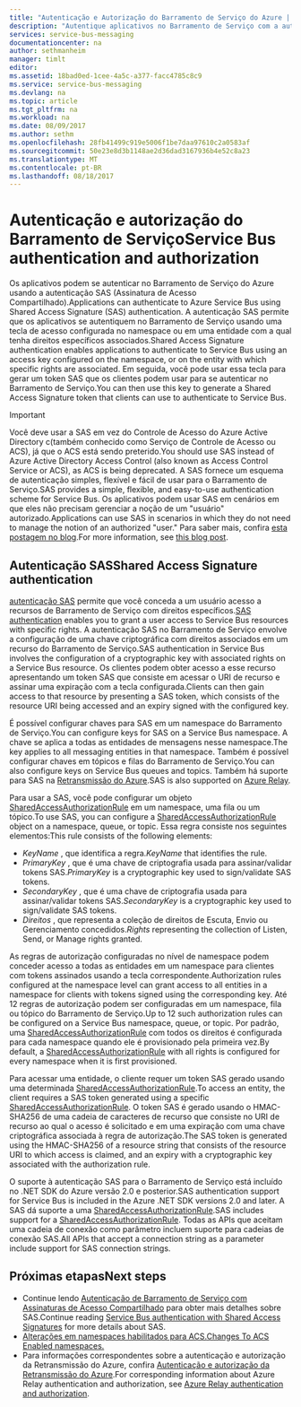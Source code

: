 ```yaml
---
title: "Autenticação e Autorização do Barramento de Serviço do Azure | Microsoft Docs"
description: "Autentique aplicativos no Barramento de Serviço com a autenticação SAS (Assinatura de Acesso Compartilhado)."
services: service-bus-messaging
documentationcenter: na
author: sethmanheim
manager: timlt
editor: 
ms.assetid: 18bad0ed-1cee-4a5c-a377-facc4785c8c9
ms.service: service-bus-messaging
ms.devlang: na
ms.topic: article
ms.tgt_pltfrm: na
ms.workload: na
ms.date: 08/09/2017
ms.author: sethm
ms.openlocfilehash: 28fb41499c919e5006f1be7daa97610c2a0583af
ms.sourcegitcommit: 50e23e8d3b1148ae2d36dad3167936b4e52c8a23
ms.translationtype: MT
ms.contentlocale: pt-BR
ms.lasthandoff: 08/18/2017
---
```

# <a name="service-bus-authentication-and-authorization"></a><span data-ttu-id="560ab-103">Autenticação e autorização do Barramento de Serviço</span><span class="sxs-lookup"><span data-stu-id="560ab-103">Service Bus authentication and authorization</span></span>

<span data-ttu-id="560ab-104">Os aplicativos podem se autenticar no Barramento de Serviço do Azure usando a autenticação SAS (Assinatura de Acesso Compartilhado).</span><span class="sxs-lookup"><span data-stu-id="560ab-104">Applications can authenticate to Azure Service Bus using Shared Access Signature (SAS) authentication.</span></span> <span data-ttu-id="560ab-105">A autenticação SAS permite que os aplicativos se autentiquem no Barramento de Serviço usando uma tecla de acesso configurada no namespace ou em uma entidade com a qual tenha direitos específicos associados.</span><span class="sxs-lookup"><span data-stu-id="560ab-105">Shared Access Signature authentication enables applications to authenticate to Service Bus using an access key configured on the namespace, or on the entity with which specific rights are associated.</span></span> <span data-ttu-id="560ab-106">Em seguida, você pode usar essa tecla para gerar um token SAS que os clientes podem usar para se autenticar no Barramento de Serviço.</span><span class="sxs-lookup"><span data-stu-id="560ab-106">You can then use this key to generate a Shared Access Signature token that clients can use to authenticate to Service Bus.</span></span>

> [!IMPORTANT]
> <span data-ttu-id="560ab-107">Você deve usar a SAS em vez do Controle de Acesso do Azure Active Directory c(também conhecido como Serviço de Controle de Acesso ou ACS), já que o ACS está sendo preterido.</span><span class="sxs-lookup"><span data-stu-id="560ab-107">You should use SAS instead of Azure Active Directory Access Control (also known as Access Control Service or ACS), as ACS is being deprecated.</span></span> <span data-ttu-id="560ab-108">A SAS fornece um esquema de autenticação simples, flexível e fácil de usar para o Barramento de Serviço.</span><span class="sxs-lookup"><span data-stu-id="560ab-108">SAS provides a simple, flexible, and easy-to-use authentication scheme for Service Bus.</span></span> <span data-ttu-id="560ab-109">Os aplicativos podem usar SAS em cenários em que eles não precisam gerenciar a noção de um "usuário" autorizado.</span><span class="sxs-lookup"><span data-stu-id="560ab-109">Applications can use SAS in scenarios in which they do not need to manage the notion of an authorized "user."</span></span> <span data-ttu-id="560ab-110">Para saber mais, confira [esta postagem no blog](https://blogs.msdn.microsoft.com/servicebus/2017/06/01/upcoming-changes-to-acs-enabled-namespaces/).</span><span class="sxs-lookup"><span data-stu-id="560ab-110">For more information, see [this blog post](https://blogs.msdn.microsoft.com/servicebus/2017/06/01/upcoming-changes-to-acs-enabled-namespaces/).</span></span>

## <a name="shared-access-signature-authentication"></a><span data-ttu-id="560ab-111">Autenticação SAS</span><span class="sxs-lookup"><span data-stu-id="560ab-111">Shared Access Signature authentication</span></span>

<span data-ttu-id="560ab-112">[autenticação SAS](service-bus-sas.md) permite que você conceda a um usuário acesso a recursos de Barramento de Serviço com direitos específicos.</span><span class="sxs-lookup"><span data-stu-id="560ab-112">[SAS authentication](service-bus-sas.md) enables you to grant a user access to Service Bus resources with specific rights.</span></span> <span data-ttu-id="560ab-113">A autenticação SAS no Barramento de Serviço envolve a configuração de uma chave criptográfica com direitos associados em um recurso do Barramento de Serviço.</span><span class="sxs-lookup"><span data-stu-id="560ab-113">SAS authentication in Service Bus involves the configuration of a cryptographic key with associated rights on a Service Bus resource.</span></span> <span data-ttu-id="560ab-114">Os clientes podem obter acesso a esse recurso apresentando um token SAS que consiste em acessar o URI de recurso e assinar uma expiração com a tecla configurada.</span><span class="sxs-lookup"><span data-stu-id="560ab-114">Clients can then gain access to that resource by presenting a SAS token, which consists of the resource URI being accessed and an expiry signed with the configured key.</span></span>

<span data-ttu-id="560ab-115">É possível configurar chaves para SAS em um namespace do Barramento de Serviço.</span><span class="sxs-lookup"><span data-stu-id="560ab-115">You can configure keys for SAS on a Service Bus namespace.</span></span> <span data-ttu-id="560ab-116">A chave se aplica a todas as entidades de mensagens nesse namespace.</span><span class="sxs-lookup"><span data-stu-id="560ab-116">The key applies to all messaging entities in that namespace.</span></span> <span data-ttu-id="560ab-117">Também é possível configurar chaves em tópicos e filas do Barramento de Serviço.</span><span class="sxs-lookup"><span data-stu-id="560ab-117">You can also configure keys on Service Bus queues and topics.</span></span> <span data-ttu-id="560ab-118">Também há suporte para SAS na [Retransmissão do Azure](../service-bus-relay/relay-authentication-and-authorization.md).</span><span class="sxs-lookup"><span data-stu-id="560ab-118">SAS is also supported on [Azure Relay](../service-bus-relay/relay-authentication-and-authorization.md).</span></span>

<span data-ttu-id="560ab-119">Para usar a SAS, você pode configurar um objeto [SharedAccessAuthorizationRule](/dotnet/api/microsoft.servicebus.messaging.sharedaccessauthorizationrule) em um namespace, uma fila ou um tópico.</span><span class="sxs-lookup"><span data-stu-id="560ab-119">To use SAS, you can configure a [SharedAccessAuthorizationRule](/dotnet/api/microsoft.servicebus.messaging.sharedaccessauthorizationrule) object on a namespace, queue, or topic.</span></span> <span data-ttu-id="560ab-120">Essa regra consiste nos seguintes elementos:</span><span class="sxs-lookup"><span data-stu-id="560ab-120">This rule consists of the following elements:</span></span>

* <span data-ttu-id="560ab-121">*KeyName* , que identifica a regra.</span><span class="sxs-lookup"><span data-stu-id="560ab-121">*KeyName* that identifies the rule.</span></span>
* <span data-ttu-id="560ab-122">*PrimaryKey* , que é uma chave de criptografia usada para assinar/validar tokens SAS.</span><span class="sxs-lookup"><span data-stu-id="560ab-122">*PrimaryKey* is a cryptographic key used to sign/validate SAS tokens.</span></span>
* <span data-ttu-id="560ab-123">*SecondaryKey* , que é uma chave de criptografia usada para assinar/validar tokens SAS.</span><span class="sxs-lookup"><span data-stu-id="560ab-123">*SecondaryKey* is a cryptographic key used to sign/validate SAS tokens.</span></span>
* <span data-ttu-id="560ab-124">*Direitos* , que representa a coleção de direitos de Escuta, Envio ou Gerenciamento concedidos.</span><span class="sxs-lookup"><span data-stu-id="560ab-124">*Rights* representing the collection of Listen, Send, or Manage rights granted.</span></span>

<span data-ttu-id="560ab-125">As regras de autorização configuradas no nível de namespace podem conceder acesso a todas as entidades em um namespace para clientes com tokens assinados usando a tecla correspondente.</span><span class="sxs-lookup"><span data-stu-id="560ab-125">Authorization rules configured at the namespace level can grant access to all entities in a namespace for clients with tokens signed using the corresponding key.</span></span> <span data-ttu-id="560ab-126">Até 12 regras de autorização podem ser configuradas em um namespace, fila ou tópico do Barramento de Serviço.</span><span class="sxs-lookup"><span data-stu-id="560ab-126">Up to 12 such authorization rules can be configured on a Service Bus namespace, queue, or topic.</span></span> <span data-ttu-id="560ab-127">Por padrão, uma [SharedAccessAuthorizationRule](/dotnet/api/microsoft.servicebus.messaging.sharedaccessauthorizationrule) com todos os direitos é configurada para cada namespace quando ele é provisionado pela primeira vez.</span><span class="sxs-lookup"><span data-stu-id="560ab-127">By default, a [SharedAccessAuthorizationRule](/dotnet/api/microsoft.servicebus.messaging.sharedaccessauthorizationrule) with all rights is configured for every namespace when it is first provisioned.</span></span>

<span data-ttu-id="560ab-128">Para acessar uma entidade, o cliente requer um token SAS gerado usando uma determinada [SharedAccessAuthorizationRule](/dotnet/api/microsoft.servicebus.messaging.sharedaccessauthorizationrule).</span><span class="sxs-lookup"><span data-stu-id="560ab-128">To access an entity, the client requires a SAS token generated using a specific [SharedAccessAuthorizationRule](/dotnet/api/microsoft.servicebus.messaging.sharedaccessauthorizationrule).</span></span> <span data-ttu-id="560ab-129">O token SAS é gerado usando o HMAC-SHA256 de uma cadeia de caracteres de recurso que consiste no URI de recurso ao qual o acesso é solicitado e em uma expiração com uma chave criptográfica associada à regra de autorização.</span><span class="sxs-lookup"><span data-stu-id="560ab-129">The SAS token is generated using the HMAC-SHA256 of a resource string that consists of the resource URI to which access is claimed, and an expiry with a cryptographic key associated with the authorization rule.</span></span>

<span data-ttu-id="560ab-130">O suporte à autenticação SAS para o Barramento de Serviço está incluído no .NET SDK do Azure versão 2.0 e posterior.</span><span class="sxs-lookup"><span data-stu-id="560ab-130">SAS authentication support for Service Bus is included in the Azure .NET SDK versions 2.0 and later.</span></span> <span data-ttu-id="560ab-131">A SAS dá suporte a uma [SharedAccessAuthorizationRule](https://docs.microsoft.com/dotnet/api/microsoft.servicebus.messaging.sharedaccessauthorizationrule).</span><span class="sxs-lookup"><span data-stu-id="560ab-131">SAS includes support for a [SharedAccessAuthorizationRule](https://docs.microsoft.com/dotnet/api/microsoft.servicebus.messaging.sharedaccessauthorizationrule).</span></span> <span data-ttu-id="560ab-132">Todas as APIs que aceitam uma cadeia de conexão como parâmetro incluem suporte para cadeias de conexão SAS.</span><span class="sxs-lookup"><span data-stu-id="560ab-132">All APIs that accept a connection string as a parameter include support for SAS connection strings.</span></span>

## <a name="next-steps"></a><span data-ttu-id="560ab-133">Próximas etapas</span><span class="sxs-lookup"><span data-stu-id="560ab-133">Next steps</span></span>

- <span data-ttu-id="560ab-134">Continue lendo [Autenticação de Barramento de Serviço com Assinaturas de Acesso Compartilhado](service-bus-sas.md) para obter mais detalhes sobre SAS.</span><span class="sxs-lookup"><span data-stu-id="560ab-134">Continue reading [Service Bus authentication with Shared Access Signatures](service-bus-sas.md) for more details about SAS.</span></span>
- [<span data-ttu-id="560ab-135">Alterações em namespaces habilitados para ACS.</span><span class="sxs-lookup"><span data-stu-id="560ab-135">Changes To ACS Enabled namespaces.</span></span>](https://blogs.msdn.microsoft.com/servicebus/2017/06/01/upcoming-changes-to-acs-enabled-namespaces/)
- <span data-ttu-id="560ab-136">Para informações correspondentes sobre a autenticação e autorização da Retransmissão do Azure, confira [Autenticação e autorização da Retransmissão do Azure](../service-bus-relay/relay-authentication-and-authorization.md).</span><span class="sxs-lookup"><span data-stu-id="560ab-136">For corresponding information about Azure Relay authentication and authorization, see [Azure Relay authentication and authorization](../service-bus-relay/relay-authentication-and-authorization.md).</span></span> 

